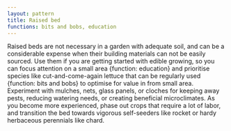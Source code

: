 ```yaml
---
layout: pattern
title: Raised bed
functions: bits and bobs, education
---
```

Raised beds are not necessary in a garden with adequate soil, and can be a considerable expense when their building materials can not be easily sourced. Use them if you are getting started with edible growing, so you can focus attention on a small area {function: education} and prioritise species like cut-and-come-again lettuce that can be regularly used {function: bits and bobs} to optimise for value in from small area. Experiment with mulches, nets, glass panels, or cloches for keeping away pests, reducing watering needs, or creating beneficial microclimates. As you become more experienced, phase out crops that require a lot of labor, and transition the bed towards vigorous self-seeders like rocket or hardy herbaceous perennials like chard. 
